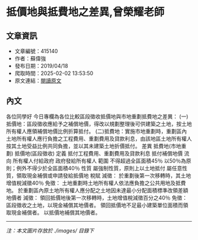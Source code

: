 # 抵價地與抵費地之差異,曾榮耀老師

## 文章資訊
- 文章編號：415140
- 作者：蘇偉強
- 發布日期：2019/04/18
- 爬取時間：2025-02-02 13:53:50
- 原文連結：[閱讀原文](https://real-estate.get.com.tw/Columns/detail.aspx?no=415140)

## 內文
各位同學好
今日專欄為各位比較區段徵收抵價地與市地重劃抵費地之差異：
(一)抵價地：區段徵收應給予之補償地價，得改以規劃整理後可供建築之土地，按土地所有權人應領補償地價比例折算抵付。
(二)抵費地：實施市地重劃時，重劃區內土地所有權人應行負擔之工程費用、重劃費用及貸款利息，由該地區土地所有權人按其土地受益比例共同負擔，並以其未建築土地折價抵付。
差異
抵費地(市地重劃)
抵價地(區段徵收)
定義
抵付工程費用、重劃費用及貸款利息
抵付補償地價
流向
所有權人付給政府
政府發給所有權人
範圍
不得超過全區面積45％
以50％為原則；例外不得少於全區面積40％
性質
屬強制性質，原則上以土地抵付
屬任意性質，領取現金補償或申請發給抵價地
稅賦
減徵：
於重劃後第一次移轉時，其土地增值稅減徵40％
免徵：
土地重劃時土地所有權人依法應負擔之公共用地及抵費地。
於重劃區內原土地所有權人應分配之土地因未達最小分配面積標準改領差額地價者
減徵：
領回抵價地後第一次移轉時，土地增值稅減徵百分之40％
免徵：
區段徵收之土地，以現金補償其地價者。
領回抵價地不足最小建築單位面積而領取現金補償者。
以抵價地補償其地價者。

---
*注：本文圖片存放於 ./images/ 目錄下*
